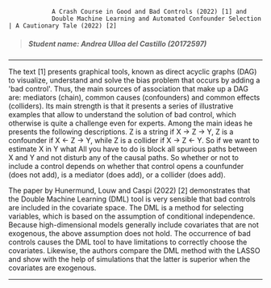 
                A Crash Course in Good and Bad Controls (2022) [1] and 
                Double Machine Learning and Automated Confounder Selection | A Cautionary Tale (2022) [2]

> ##### Student name: Andrea Ulloa del Castillo (20172597)
---

The text [1] presents graphical tools, known as direct acyclic graphs (DAG) to visualize, understand and solve the bias problem that occurs by adding a 'bad control'. Thus, the main sources of association that make up a DAG are: mediators (chain), common causes (confounders) and common effects (colliders). Its main strength is that it presents a series of illustrative examples that allow to understand the solution of bad control, which otherwise is quite a challenge even for experts. Among the main ideas he presents the following descriptions. Z is a string if X -> Z -> Y, Z is a confounder if X <- Z -> Y, while Z is a collider if X -> Z <- Y. So if we want to estimate X in Y what All you have to do is block all spurious paths between X and Y and not disturb any of the causal paths. So whether or not to include a control depends on whether that control opens a counfunder (does not add), is a mediator (does add), or a collider (does add).

The paper by Hunermund, Louw and Caspi (2022) [2] demonstrates that the Double Machine Learning (DML) tool is very sensible that bad controls are included in the covariate space. The DML is a method for selecting variables, which is based on the assumption of conditional independence. Because high-dimensional models generally include covariates that are not exogenous, the above assumption does not hold. The occurrence of bad controls causes the DML tool to have limitations to correctly choose the covariates. Likewise, the authors compare the DML method with the LASSO and show with the help of simulations that the latter is superior when the covariates are exogenous.


---
